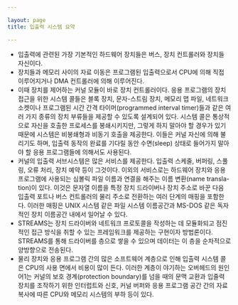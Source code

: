 ```yaml
---

layout: page
title: 입출력 시스템 요약

---
```




- 입출력에 관련된 가장 기본적인 하드웨어 장치들은 버스, 장치 컨트롤러와 장치들 자신이다.
- 장치들과 메모리 사이의 자료 이동은 프로그램된 입출력으로서 CPU에 의해 직접 이루어지거나 DMA 컨트롤러에 의해 이루어진다.
- 이때 장치를 제어하는 커널 모듈이 바로 장치 컨트롤러이다. 응용 프로그램의 장치 접근을 위한 시스템 콜들은 블록 장치, 문자-스트림 장치, 메모리 맵 파일, 네트워크소켓이나 프로그램된 시간 간격 타이머(programmed interval timer)들과 같은 여러 가지 종류의 장치 부류들을 제공할 수 있도록 설계되어 있다. 시스템 콜은 통상적으로 자신을 호출한 프로세스를 봉쇄시키지만, 그렇게 하지 말아야 할 경우가 있기 때문에 시스템은 비봉쇄형과 비동기 호출을 제공한다. 이들은 커널 자신에 의해 불리기도 하며, 입출력 동작의 완료를 기다릴 동안 수면(sleep) 상태로 들어가지 말아야 할 응용 프로그램들에 의해서도 사용된다.
- 커널의 입출력 서브시스템은 많은 서비스를 제공한다. 입출력 스케줄, 버퍼링, 스풀링, 오류 처리, 장치 예약 등이 그것이다. 이외의 서비스로는 하드웨어 장치와 응용 프로그램에 사용되는 심볼릭 파일 이름과 연결을 해주는 이름 변환(name transla-tion)이 있다. 이것은 문자열 이름을 특정 장치 드라이버나 장치 주소로 바꾼 다음 입출력 포트나 버스 컨트롤러의 물리 주소로 전환하는 여러 단계의 매핑을 포함한다. 이러한 매핑은 UNIX 시스템 같은 파일 시스템 이름공간과 MS-DOS 같은 독자적인 장치 이름공간 내에서 일어날 수 있다.
- STREAMS는 장치 드라이버와 네트워크 프로토콜을 작성하는 데 모듈화되고 점진적인 접근 방식을 취할 수 있는 프레임워크를 제공하는 구현이자 방법론이다. STREAMS를 통해 드라이버를 층으로 쌓을 수 있으며 데이터는 이 층을 순차적으로 양방향으로 전송된다.
- 물리 장치와 응용 프로그램 간의 많은 소프트웨어 계층으로 인해 입출력 시스템 콜은 CPU의 사용 면에서 비용이 많이 든다. 이러한 계층이 야기하는 오버헤드의 원인 어1는 커널의 보호 경계(protection boundary)를 넘을 때의 문맥 교환과 입줄력 장치를 조작하기 위한 인터럽트와 신호, 커널 버퍼와 응용 프로그램 공간 간의 자료 복사에 따른 CPU와 메모리 시스템의 부하 등이 있다.